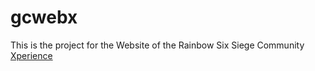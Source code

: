 # gcwebx

This is the project for the Website of the Rainbow Six Siege Community [Xperience](https://www.xperience-gaming.de)
